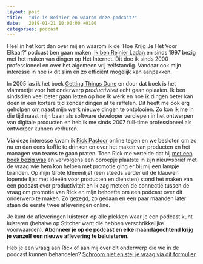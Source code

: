 ```yaml
---
layout: post
title:  "Wie is Reinier en waarom deze podcast?"
date:   2019-01-21 10:00:00 +0100
categories: podcast
---
```


Heel in het kort dan over mij en waarom ik de ‘Hoe Krijg Je Het Voor Elkaar?’ podcast ben gaan maken. [Ik ben Reinier Ladan](https://reinier.io) en sinds 1997 bezig met het maken van dingen op Het Internet. Dit doe ik sinds 2000 professioneel en over het algemeen vrij zelfstandig. Vandaar ook mijn interesse in hoe ik dit slim en zo efficiënt mogelijk kan aanpakken.

In 2005 las ik het boek [Getting Things Done](https://www.goodreads.com/book/show/1633.Getting_Things_Done) en door dat boek is het vlammetje voor het onderwerp _productiviteit_ echt gaan oplaaien. Ik ben sindsdien veel beter gaan letten op hoe ik werk en hoe ik dingen beter kan doen in een kortere tijd zonder dingen af te raffelen. Dit heeft me ook erg geholpen om naast mijn werk nieuwe dingen te ontplooien. Zo kon ik me in die tijd naast mijn baan als software developer verdiepen in het ontwerpen van digitale producten en heb ik me sinds 2007 full-time professioneel als ontwerper kunnen verhuren.

Via deze interesse kwam ik [Rick Pastoor](https://rickpastoor.com) online tegen en we besloten om zo nu en dan eens koffie te drinken en over het maken van producten en het managen van teams te gaan praten. Toen Rick me vertelde dat hij [met een boek bezig was](http://gripboek.nl) en vervolgens een oproepje plaatste in zijn nieuwsbrief met de vraag wie hem kon helpen met promotie ging er bij mij een lampje branden. Op mijn Grote Ideeenlijst (een steeds verder uit de klauwen lopende lijst met ideeën voor producten en diensten) stond het maken van een podcast over productiviteit en ik zag meteen de connectie tussen de vraag om promotie van Rick en mijn behoefte om een podcast over dit onderwerp te maken. Zo gezegd, zo gedaan en een paar maanden later staan de eerste twee afleveringen online.

Je kunt de afleveringen luisteren op alle plekken waar je een podcast kunt luisteren (behalve op Stitcher want die hebben verschrikkelijke voorwaarden). **Abonneer je op de podcast en elke maandagochtend krijg je vanzelf een nieuwe aflevering te beluisteren.**

Heb je een vraag aan Rick of aan mij over dit onderwerp die we in de podcast kunnen behandelen? [Schroom niet en stel je vraag via dit formulier](/stel-een-vraag/).